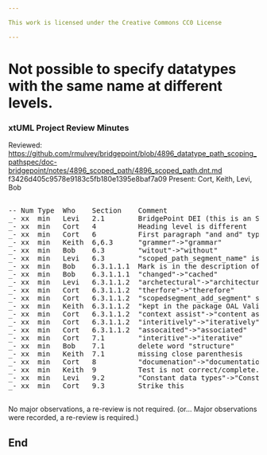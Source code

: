 ```yaml
---

This work is licensed under the Creative Commons CC0 License

---
```


# Not possible to specify datatypes with the same name at different levels.
### xtUML Project Review Minutes

Reviewed:  https://github.com/rmulvey/bridgepoint/blob/4896_datatype_path_scoping_pathspec/doc-bridgepoint/notes/4896_scoped_path/4896_scoped_path.dnt.md
           f3426d405c9578e9183c5fb180e1395e8baf7a09
Present:  Cort, Keith, Levi, Bob

<pre>

-- Num Type  Who    Section    Comment  
_- xx  min   Levi   2.1        BridgePoint DEI (this is an SR)  
_- xx  min   Cort   4          Heading level is different  
_- xx  min   Cort   6          First paragraph "and and" typo  
_- xx  min   Keith  6,6.3      "grammer"->"grammar"  
_- xx  min   Bob    6.3        "witout"->"without"  
_- xx  min   Levi   6.3        "scoped_path_segment_name" is missing in grammar  
_- xx  min   Bob    6.3.1.1.1  Mark is in the description of the function itself, not the package  
_- xx  min   Bob    6.3.1.1.1  "changed"->"cached"  
_- xx  min   Levi   6.3.1.1.2  "archetectural"->"architectural"  
_- xx  min   Cort   6.3.1.1.2  "therfore"->"therefore"  
_- xx  min   Cort   6.3.1.1.2  "scopedsegment_add_segment" section, review wording  
_- xx  min   Keith  6.3.1.1.2  "kept in the package OAL Validation Utility Functions in BridgePoint" > "kept in the package OAL Validation Utility Functions in the ooaofooa metamodel"  
_- xx  min   Cort   6.3.1.1.2  "context assist"->"content assist"  
_- xx  min   Cort   6.3.1.1.2  "interitively"->"iteratively"  
_- xx  min   Cort   6.3.1.1.2  "assocaited"->"associated"  
_- xx  min   Cort   7.1        "interitive"->"iterative"  
_- xx  min   Bob    7.1        delete word "structure"  
_- xx  min   Keith  7.1        missing close parenthesis  
_- xx  min   Cort   8          "documenation"->"documentation"  
_- xx  min   Keith  9          Test is not correct/complete. Need test for the OAL parser's ability to access them  
_- xx  min   Levi   9.2        "Constant data types"->"Constant specifications"  
_- xx  min   Cort   9.3        Strike this  

</pre>
   
No major observations, a re-review is not required.
(or... Major observations were recorded, a re-review is required.)


End
---
